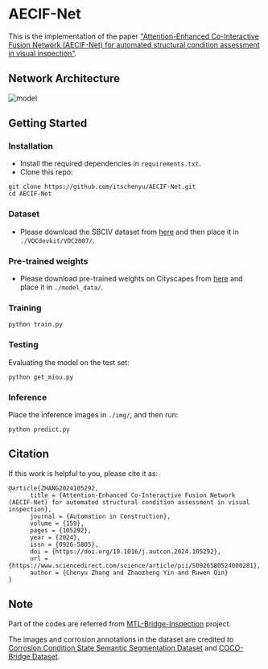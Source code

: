 # AECIF-Net
This is the implementation of the paper ["Attention-Enhanced Co-Interactive Fusion Network (AECIF-Net) for automated structural condition assessment in visual inspection"](https://www.sciencedirect.com/science/article/abs/pii/S0926580524000281).

## Network Architecture
![model](https://user-images.githubusercontent.com/90736946/280549214-7f17fd8a-a172-489c-b92c-214b0d81f794.png)

## Getting Started
### Installation
* Install the required dependencies in `requirements.txt`.
* Clone this repo:
~~~~
git clone https://github.com/itschenyu/AECIF-Net.git
cd AECIF-Net
~~~~
### Dataset
* Please download the SBCIV dataset from [here](https://drive.google.com/drive/folders/15fmV5aLoMnWC-IWyCLNkE2qH8MDPfvox?usp=sharing) and then place it in `./VOCdevkit/VOC2007/`.

### Pre-trained weights
* Please download pre-trained weights on Cityscapes from [here](https://cmu.app.box.com/s/if90kw6r66q2y6c5xparflhnbwi6c2yi) and place it in `./model_data/`.

### Training
~~~~
python train.py
~~~~

### Testing
Evaluating the model on the test set:
~~~~
python get_miou.py
~~~~

### Inference
Place the inference images in `./img/`, and then run:
~~~~
python predict.py
~~~~

## Citation
If this work is helpful to you, please cite it as:
~~~~
@article{ZHANG2024105292,
      title = {Attention-Enhanced Co-Interactive Fusion Network (AECIF-Net) for automated structural condition assessment in visual inspection},
      journal = {Automation in Construction},
      volume = {159},
      pages = {105292},
      year = {2024},
      issn = {0926-5805},
      doi = {https://doi.org/10.1016/j.autcon.2024.105292},
      url = {https://www.sciencedirect.com/science/article/pii/S0926580524000281},
      author = {Chenyu Zhang and Zhaozheng Yin and Ruwen Qin}
}
~~~~
## Note
Part of the codes are referred from <a href="https://github.com/itschenyu/Multitask-Learning-Bridge-Inspection">MTL-Bridge-Inspection</a> project.

The images and corrosion annotations in the dataset are credited to [Corrosion Condition State Semantic Segmentation Dataset](https://data.lib.vt.edu/articles/dataset/Corrosion_Condition_State_Semantic_Segmentation_Dataset/16624663/2) and [COCO-Bridge Dataset](https://data.lib.vt.edu/articles/dataset/COCO-Bridge_2021_Dataset/16624495/1).
